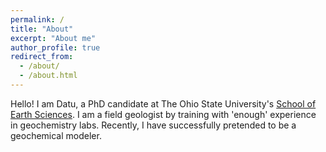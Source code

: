 ```yaml
---
permalink: /
title: "About"
excerpt: "About me"
author_profile: true
redirect_from: 
  - /about/
  - /about.html
---
```


Hello! I am Datu, a PhD candidate at The Ohio State University's [School of Earth Sciences](https://earthsciences.osu.edu/). I am a field geologist by training with 'enough' experience in geochemistry labs. Recently, I have successfully pretended to be a geochemical modeler.